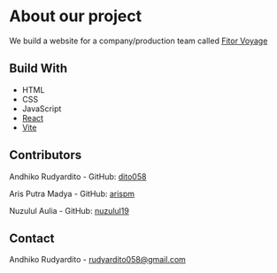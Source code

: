 # About our project

We build a website for a company/production team called [Fitor Voyage](https://www.instagram.com/fitorvoyage.id/)

## Build With

* HTML
* CSS
* JavaScript
* [React](https://reactjs.org/)
* [Vite](https://vitejs.dev/)

## Contributors

Andhiko Rudyardito - GitHub: [dito058](https://github.com/dito058)

Aris Putra Madya - GitHub: [arispm](https://github.com/arispm)

Nuzulul Aulia - GitHub: [nuzulul19](https://github.com/nuzulul19)

## Contact

Andhiko Rudyardito - rudyardito058@gmail.com


